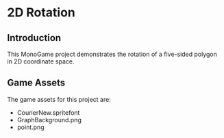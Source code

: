 # 2D Rotation

## Introduction
This MonoGame project demonstrates the rotation of a five-sided polygon in 2D coordinate space.

## Game Assets
The game assets for this project are:

* CourierNew.spritefont
* GraphBackground.png
* point.png
